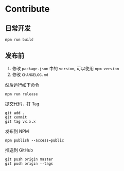 # Contribute

## 日常开发

```
npm run build
```

## 发布前

1. 修改 `package.json` 中的 `version`, 可以使用 `npm version`
2. 修改 `CHANGELOG.md`

然后运行如下命令

```
npm run release
```

提交代码，打 Tag

```
git add .
git commit
git tag vx.x.x
```

发布到 NPM

```
npm publish --access=public
```

推送到 GitHub

```
git push origin master
git push origin --tags
```
